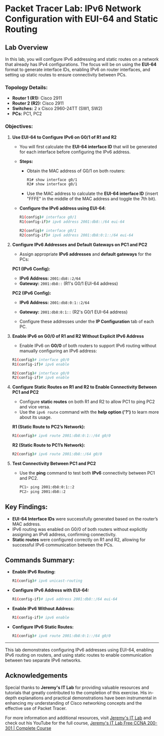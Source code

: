 # Packet Tracer Lab: IPv6 Network Configuration with EUI-64 and Static Routing

## Lab Overview
In this lab, you will configure IPv6 addressing and static routes on a network that already has IPv4 configurations. The focus will be on using the **EUI-64** format to generate interface IDs, enabling IPv6 on router interfaces, and setting up static routes to ensure connectivity between PCs.

### Topology Details:
- **Router 1 (R1):** Cisco 2911
- **Router 2 (R2):** Cisco 2911
- **Switches:** 2 x Cisco 2960-24TT (SW1, SW2)
- **PCs:** PC1, PC2

### Objectives:

1. **Use EUI-64 to Configure IPv6 on G0/1 of R1 and R2**
   - You will first calculate the **EUI-64 interface ID** that will be generated for each interface before configuring the IPv6 address.
   - **Steps:**
     - Obtain the MAC address of G0/1 on both routers:
       ```bash
       R1# show interface g0/1
       R2# show interface g0/1
       ```
     - Use the MAC address to calculate the **EUI-64 interface ID** (insert "FFFE" in the middle of the MAC address and toggle the 7th bit).

   - **Configure the IPv6 address using EUI-64**:
     ```bash
     R1(config)# interface g0/1
     R1(config-if)# ipv6 address 2001:db8::/64 eui-64

     R2(config)# interface g0/1
     R2(config-if)# ipv6 address 2001:db8:0:1::/64 eui-64
     ```

2. **Configure IPv6 Addresses and Default Gateways on PC1 and PC2**
   - Assign appropriate **IPv6 addresses** and **default gateways** for the PCs:
   
   **PC1 (IPv6 Config):**
   - **IPv6 Address:** `2001:db8::2/64`
   - **Gateway:** `2001:db8::` (R1's G0/1 EUI-64 address)

   **PC2 (IPv6 Config):**
   - **IPv6 Address:** `2001:db8:0:1::2/64`
   - **Gateway:** `2001:db8:0:1::` (R2's G0/1 EUI-64 address)

   - Configure these addresses under the **IP Configuration** tab of each PC.

3. **Enable IPv6 on G0/0 of R1 and R2 Without Explicit IPv6 Address**
   - Enable IPv6 on **G0/0** of both routers to support IPv6 routing without manually configuring an IPv6 address:
   ```bash
   R1(config)# interface g0/0
   R1(config-if)# ipv6 enable

   R2(config)# interface g0/0
   R2(config-if)# ipv6 enable
   ```

4. **Configure Static Routes on R1 and R2 to Enable Connectivity Between PC1 and PC2**
   - Configure **static routes** on both R1 and R2 to allow PC1 to ping PC2 and vice versa.
   - Use the `ipv6 route` command with the **help option ('?')** to learn more about its usage.

   **R1 (Static Route to PC2’s Network):**
   ```bash
   R1(config)# ipv6 route 2001:db8:0:1::/64 g0/0
   ```

   **R2 (Static Route to PC1’s Network):**
   ```bash
   R2(config)# ipv6 route 2001:db8::/64 g0/0
   ```

5. **Test Connectivity Between PC1 and PC2**
   - Use the **ping** command to test both **IPv6** connectivity between PC1 and PC2.
     ```bash
     PC1> ping 2001:db8:0:1::2
     PC2> ping 2001:db8::2
     ```

## Key Findings:
- **EUI-64 Interface IDs** were successfully generated based on the router’s MAC address.
- IPv6 routing was enabled on G0/0 of both routers without explicitly assigning an IPv6 address, confirming connectivity.
- **Static routes** were configured correctly on R1 and R2, allowing for successful IPv6 communication between the PCs.

## Commands Summary:

- **Enable IPv6 Routing:**
  ```bash
  R1(config)# ipv6 unicast-routing
  ```

- **Configure IPv6 Address with EUI-64:**
  ```bash
  R1(config-if)# ipv6 address 2001:db8::/64 eui-64
  ```

- **Enable IPv6 Without Address:**
  ```bash
  R1(config-if)# ipv6 enable
  ```

- **Configure IPv6 Static Routes:**
  ```bash
  R1(config)# ipv6 route 2001:db8:0:1::/64 g0/0
  ```

---

This lab demonstrates configuring IPv6 addresses using EUI-64, enabling IPv6 routing on routers, and using static routes to enable communication between two separate IPv6 networks.


## Acknowledgements


Special thanks to **Jeremy's IT Lab** for providing valuable resources and tutorials that greatly contributed to the completion of this exercise. His in-depth explanations and practical demonstrations have been instrumental in enhancing my understanding of Cisco networking concepts and the effective use of Packet Tracer.

For more information and additional resources, visit [Jeremy's IT Lab](https://jeremysitlab.com/) and check out his YouTube for the full course, [Jeremy's IT Lab Free CCNA 200-301 | Complete Course](https://www.youtube.com/playlist?list=PLxbwE86jKRgMpuZuLBivzlM8s2Dk5lXBQ)
